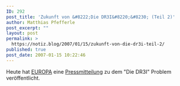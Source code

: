 ```yaml
---
ID: 292
post_title: 'Zukunft von &#8222;Die DR3I&#8220;&#8230; (Teil 2)'
author: Matthias Pfefferle
post_excerpt: ""
layout: post
permalink: >
  https://notiz.blog/2007/01/15/zukunft-von-die-dr3i-teil-2/
published: true
post_date: 2007-01-15 10:22:46
---
```

<!-- wp:paragraph -->
<p>Heute hat <a href="http://www.natuerlichvoneuropa.de">EUROPA</a> eine <a href="http://www.natuerlichvoneuropa.de/area_ddf/index.php?screen=ct.detail&amp;fid=86&amp;mpid=239235&amp;From=RSS">Pressmitteilung</a> zu dem "Die DR3I" Problem veröffentlicht.</p>
<!-- /wp:paragraph -->